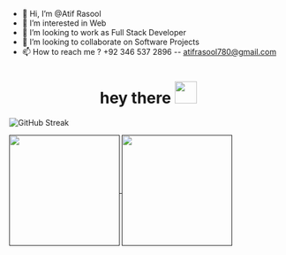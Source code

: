 - 👋 Hi, I’m @Atif Rasool
- 👀 I’m interested in Web 
- 🌱 I’m looking to work as Full Stack Developer
- 💞️ I’m looking to collaborate on Software Projects
- 📫 How to reach me ? +92 346 537 2896 -- atifrasool780@gmail.com


<h1 align="center">hey there <img src="https://media.giphy.com/media/hvRJCLFzcasrR4ia7z/giphy.gif" width="40"></h1>


![GitHub Streak](https://github-readme-streak-stats.herokuapp.com/?user=atif1169&theme=dark)

<a href="">
  <img height=200 align="center" src="https://github-readme-stats.vercel.app/api?username=atif1169&theme=vision-friendly-dark" />
 </a>
 <a href=""> 
  <img height=200 align="center" src="https://github-readme-stats.vercel.app/api/top-langs?username=atif1169&layout=compact&langs_count=8&card_width=320&theme=vision-friendly-dark" />
 </a> 


<br /><br />
<img src="https://komarev.com/ghpvc/?username=atif1169&style=flat-square&color=blue" alt="">



<!---
atif1169/atif1169 is a ✨ special ✨ repository because its `README.md` (this file) appears on your GitHub profile.
You can click the Preview link to take a look at your changes.
--->
